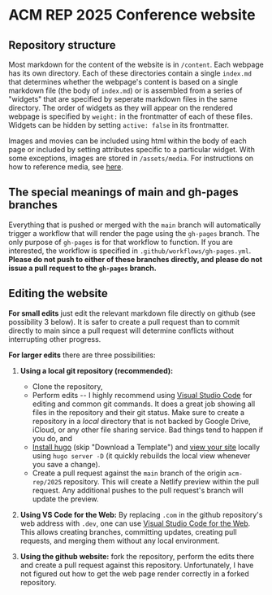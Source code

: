 # ACM REP 2025 Conference website

## Repository structure

Most markdown for the content of the website is in `/content`. Each webpage has its own directory. Each of these directories contain a single `index.md` that determines whether the webpage's content is based on a single markdown file (the body of `index.md`) or is assembled from a series of "widgets" that are specified by seperate markdown files in the same directory. The order of widgets as they will appear on the rendered webpage is specified by `weight:` in the frontmatter of each of these files. Widgets can be hidden by setting `active: false` in its frontmatter.

Images and movies can be included using html within the body of each page or included by setting attributes specific to a particular widget. With some exceptions, images are stored in `/assets/media`. For instructions on how to reference media, see [here](https://docs.hugoblox.com/reference/markdown/#images).

## The special meanings of main and gh-pages branches

Everything that is pushed or merged with the `main` branch will automatically trigger a workflow that will render the page using the `gh-pages` branch. The only purpose of `gh-pages` is for that workflow to function. If you are interested, the workflow is specified in `.github/workflows/gh-pages.yml`. **Please do not push to either of these branches directly, and please do not issue a pull request to the `gh-pages` branch.**

## Editing the website

**For small edits** just edit the relevant markdown file directly on github (see possibility 3 below). It is safer to create a pull request than to commit directly to main since a pull request will determine conflicts without interrupting other progress. 

**For larger edits** there are three possibilities: 
1. **Using a local git repository (recommended):** 
    - Clone the repository, 
    - Perform edits -- I highly recommend using [Visual Studio Code](https://code.visualstudio.com/) for editing and common git commands. It does a great job showing all files in the repository and their git status. Make sure to create a repository in a _local_ directory that is not backed by Google Drive, iCloud, or any other file sharing service. Bad things tend to happen if you do, and 
    - [Install hugo](https://docs.hugoblox.com/getting-started/install-hugo/) (skip "Download a Template") and [view your site](https://docs.hugoblox.com/getting-started/install-hugo/#view-your-site) locally using `hugo server -D` (it quickly rebuilds the local view whenever you save a change). 
    - Create a pull request against the `main` branch of the origin `acm-rep/2025` repository. This will create a Netlify preview within the pull request. Any additional pushes to the pull request's branch will update the preview. 
    
2. **Using VS Code for the Web:** By replacing `.com` in the github repository's web address with `.dev`, one can use [Visual Studio Code for the Web](https://code.visualstudio.com/docs/editor/vscode-web). This allows creating branches, committing updates, creating pull requests, and merging them without any local environment.

3. **Using the github website:** fork the repository, perform the edits there and create a pull request against this repository. Unfortunately, I have not figured out how to get the web page render correctly in a forked repository.


